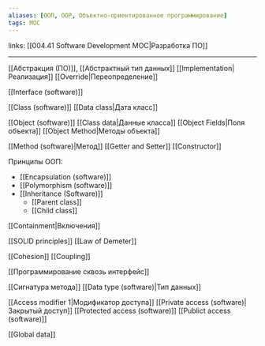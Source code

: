 ```yaml
---
aliases: [ООП, OOP, Объектно-ориентированное программирование]
tags: MOC
---
```

links: [[004.41 Software Development MOC|Разработка ПО]]

---

[[Абстракция (ПО)]], [[Абстрактный тип данных]]
[[Implementation|Реализация]]
[[Override|Переопределение]]

[[Interface (software)]]

[[Class (software)]]
	[[Data class|Дата класс]]

	
[[Object (software)]]
	[[Class data|Данные класса]]
	[[Object Fields|Поля объекта]]
	[[Object Method|Методы объекта]]
	
[[Method (software)|Метод]]
	[[Getter and Setter]]
[[Constructor]]

Принципы ООП:
- [[Encapsulation (software)]]
- [[Polymorphism (software)]]
- [[Inheritance (Software)]]
	- [[Parent class]]
	- [[Child class]]


[[Containment|Включения]]

[[SOLID principles]]
[[Law of Demeter]]

[[Cohesion]]
[[Coupling]]

[[Программирование сквозь интерфейс]]



[[Сигнатура метода]]
[[Data type (software)|Тип данных]]

[[Access modifier 1|Модификатор доступа]]
	[[Private access (software)|Закрытый доступ]]
	[[Protected access (software)]]
	[[Publict access (software)]]
	
[[Global data]]